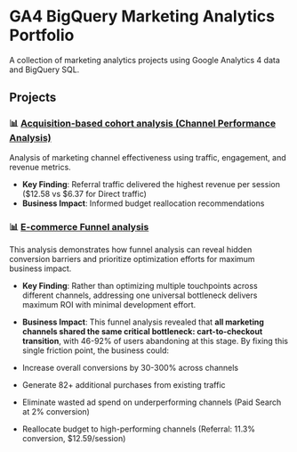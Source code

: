 # GA4 BigQuery Marketing Analytics Portfolio

A collection of marketing analytics projects using Google Analytics 4 data and BigQuery SQL.

## Projects

### 📊 [Acquisition-based cohort analysis (Channel Performance Analysis)](./channel-performance-analysis/)
Analysis of marketing channel effectiveness using traffic, engagement, and revenue metrics.
- **Key Finding**: Referral traffic delivered the highest revenue per session ($12.58 vs $6.37 for Direct traffic)
- **Business Impact**: Informed budget reallocation recommendations


### 📊 [E-commerce Funnel analysis](funnel-analysis)
This analysis demonstrates how funnel analysis can reveal hidden conversion barriers and prioritize optimization efforts for maximum business impact. 
- **Key Finding**: Rather than optimizing multiple touchpoints across different channels, addressing one universal bottleneck delivers maximum ROI with minimal development effort.
- **Business Impact**: This funnel analysis revealed that **all marketing channels shared the same critical bottleneck: cart-to-checkout transition**, with 46-92% of users abandoning at this stage. By fixing this single friction point, the business could:

- Increase overall conversions by 30-300% across channels
- Generate 82+ additional purchases from existing traffic
- Eliminate wasted ad spend on underperforming channels (Paid Search at 2% conversion)
- Reallocate budget to high-performing channels (Referral: 11.3% conversion, $12.59/session)

